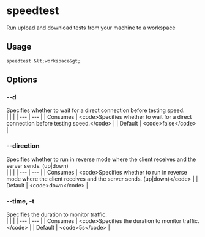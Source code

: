 
# speedtest

 
Run upload and download tests from your machine to a workspace


## Usage
```console
speedtest &lt;workspace&gt;
```


## Options
### --d
Specifies whether to wait for a direct connection before testing speed.
<br/>
| | |
| --- | --- |
| Consumes | &lt;code&gt;Specifies whether to wait for a direct connection before testing speed.&lt;/code&gt; |
| Default |     &lt;code&gt;false&lt;/code&gt; |



### --direction
Specifies whether to run in reverse mode where the client receives and the server sends. (up|down)
<br/>
| | |
| --- | --- |
| Consumes | &lt;code&gt;Specifies whether to run in reverse mode where the client receives and the server sends. (up|down)&lt;/code&gt; |
| Default |     &lt;code&gt;down&lt;/code&gt; |



### --time, -t
Specifies the duration to monitor traffic.
<br/>
| | |
| --- | --- |
| Consumes | &lt;code&gt;Specifies the duration to monitor traffic.&lt;/code&gt; |
| Default |     &lt;code&gt;5s&lt;/code&gt; |


